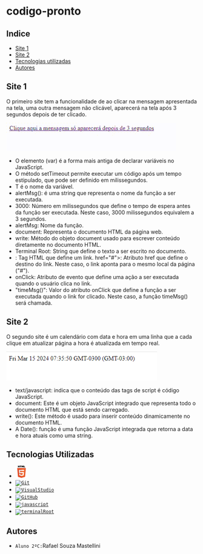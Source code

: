 # codigo-pronto
## Indice

* [Site 1](#site-1)
* [Site 2](#site-2)
* [Tecnologias utilizadas](#tecnologias-utilizadas)
* [Autores](#autores)
 
## Site 1
O primeiro site tem a funcionalidade de ao clicar na mensagem apresentada na tela, uma outra mensagem não clicável, aparecerá na tela após 3 segundos depois de ter clicado.

![Site](vdi/3segundos_1.gif)

- O elemento (var) é a forma mais antiga de declarar variáveis no JavaScript.
- O método setTimeout permite executar um código após um tempo estipulado, que pode ser definido em milissegundos.
- T é o nome da variável.
- alertMsg(): é uma string que representa o nome da função a ser executada.
- 3000: Número em milissegundos que define o tempo de espera antes da função ser executada. Neste caso, 3000 milissegundos equivalem a 3 segundos.
- alertMsg: Nome da função.
- document: Representa o documento HTML da página web.
- write: Método do objeto document usado para escrever conteúdo diretamente no documento HTML.
- Terminal Root: String que define o texto a ser escrito no documento.
- <a>: Tag HTML que define um link.
href="#">: Atributo href que define o destino do link. Neste caso, o link aponta para o mesmo local da página ("#").
- onClick: Atributo de evento que define uma ação a ser executada quando o usuário clica no link.
- "timeMsg()": Valor do atributo onClick que define a função a ser executada quando o link for clicado. Neste caso, a função timeMsg() será chamada.

## Site 2
O segundo site é um calendário com data e hora em uma linha que a cada clique em atualizar página a hora é atualizada em tempo real.

![Site](img/data%20print.png)

- text/javascript: indica que o conteúdo das tags de script é código JavaScript.
- document: Este é um objeto JavaScript integrado que representa todo o documento HTML que está sendo carregado.
- write(): Este método é usado para inserir conteúdo dinamicamente no documento HTML.
- A Date(): função é uma função JavaScript integrada que retorna a data e hora atuais como uma string.
## Tecnologias Utilizadas
* [<code><img height="32" src="https://raw.githubusercontent.com/github/explore/80688e429a7d4ef2fca1e82350fe8e3517d3494d/topics/html/html.png" alt="HTML5"/></code>](https://developer.mozilla.org/pt-BR/docs/Web/HTML)
* [<code><img height="32" src="https://www.malwarebytes.com/wp-content/uploads/sites/2/2023/01/asset_upload_file97293_255583.jpg" alt="Git"/></code>](https://git-scm.com/)
* [<code><img height="32" src="https://img.shields.io/badge/VSCode-0078D4?style=for-the-badge&logo=visual%20studio%20code&logoColor=white" alt="VisualStudio"/></code>](https://code.visualstudio.com/)
* [<code><img height="32" src="https://img.shields.io/badge/GitHub-100000?style=for-the-badge&logo=github&logoColor=white" alt="GitHub"/></code>](https://github.com/)
* [<code><img height="32" src="https://upload.wikimedia.org/wikipedia/commons/thumb/9/99/Unofficial_JavaScript_logo_2.svg/1200px-Unofficial_JavaScript_logo_2.svg.png" alt="javascript"/></code>](https://developer.mozilla.org/pt-BR/docs/Web/JavaScript)
* [<code><img height="32" src="https://encrypted-tbn0.gstatic.com/images?q=tbn:ANd9GcQO7AQS50EjUKOVTW_5fJDaB95XQw59oN1lt-hsSP9aFeDWEpeFRbM22hYEDTudTw9qn14&usqp=CAU" alt="terminalRoot"/></code>](https://terminalroot.com.br/2019/05/novo-portal-de-cursos-e-site-terminal-root.html)

## Autores
* ``Aluno 2ºC:``Rafael Souza Mastellini